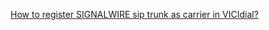 [How to register SIGNALWIRE sip trunk as carrier in VICIdial?](https://github.com/Omid-Mohajerani/VICIdial/wiki/How-to-register-SIGNALWIRE-sip-trunk-as-carrier-in-VICIdial%3F)

